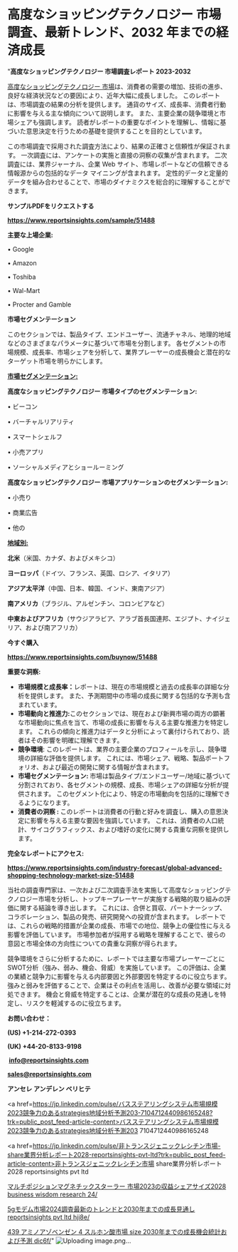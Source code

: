 # 高度なショッピングテクノロジー 市場調査、最新トレンド、2032 年までの経済成長

"<strong>高度なショッピングテクノロジー 市場調査レポート 2023-2032</strong>

<a href=https://www.reportsinsights.com/sample/51488>高度なショッピングテクノロジー 市場</a>は、消費者の需要の増加、技術の進歩、良好な経済状況などの要因により、近年大幅に成長しました。 このレポートは、市場調査の結果の分析を提供します。 通貨のサイズ、成長率、消費者行動に影響を与える主な傾向について説明します。 また、主要企業の競争環境と市場シェアも強調します。 読者がレポートの重要なポイントを理解し、情報に基づいた意思決定を行うための基礎を提供することを目的としています。

この市場調査で採用された調査方法により、結果の正確さと信頼性が保証されます。 一次調査には、アンケートの実施と直接の洞察の収集が含まれます。 二次調査には、業界ジャーナル、企業 Web サイト、市場レポートなどの信頼できる情報源からの包括的なデータ マイニングが含まれます。 定性的データと定量的データを組み合わせることで、市場のダイナミクスを総合的に理解することができます。

<strong><b>サンプルPDFをリクエストする</b></strong>

<a href=https://www.reportsinsights.com/sample/51488><strong><u>https://www.reportsinsights.com/sample/51488</u></strong></a>

<strong>主要な上場企業:</strong>

• Google

• Amazon

• Toshiba

• Wal-Mart

• Procter and Gamble

<strong>市場セグメンテーション</strong>

このセクションでは、製品タイプ、エンドユーザー、流通チャネル、地理的地域などのさまざまなパラメータに基づいて市場を分割します。 各セグメントの市場規模、成長率、市場シェアを分析して、業界プレーヤーの成長機会と潜在的なターゲット市場を明らかにします。

<strong><u>市場セグメンテーション</u></strong><strong><u>:</u></strong>

<strong>高度なショッピングテクノロジー 市場タイプのセグメンテーション:</strong>

• ビーコン

• バーチャルリアリティ

• スマートシェルフ

• 小売アプリ

• ソーシャルメディアとショールーミング

<strong>高度なショッピングテクノロジー 市場アプリケーションのセグメンテーション:</strong>

• 小売り

• 商業広告

• 他の

<strong><u>地域別</u></strong><strong><u>:</u></strong>

<strong>北米</strong>（米国、カナダ、およびメキシコ）

<strong>ヨーロッパ</strong>（ドイツ、フランス、英国、ロシア、イタリア）

<strong>アジア太平洋</strong>（中国、日本、韓国、インド、東南アジア）

<strong>南アメリカ</strong>（ブラジル、アルゼンチン、コロンビアなど）

<strong>中東およびアフリカ</strong>（サウジアラビア、アラブ首長国連邦、エジプト、ナイジェリア、および南アフリカ）

<strong>今すぐ購入</strong>

<a href=https://www.reportsinsights.com/buynow/51488><strong><u>https://www.reportsinsights.com/buynow/51488</u></strong></a>

<strong>重要な洞察:</strong>
<ul>
  <li><strong>市場規模と成長率：</strong>レポートは、現在の市場規模と過去の成長率の詳細な分析を提供します。 また、予測期間中の市場の成長に関する包括的な予測も含まれています。</li>
  <li><strong>市場動向と推進力:</strong>このセクションでは、現在および新興市場の両方の顕著な市場動向に焦点を当て、市場の成長に影響を与える主要な推進力を特定します。 これらの傾向と推進力はデータと分析によって裏付けられており、読者はその影響を明確に理解できます。</li>
  <li><strong>競争環境</strong>: このレポートは、業界の主要企業のプロフィールを示し、競争環境の詳細な評価を提供します。 これには、市場シェア、戦略、製品ポートフォリオ、および最近の開発に関する情報が含まれます。</li>
  <li><strong>市場セグメンテーション: </strong>市場は製品タイプ/エンドユーザー/地域に基づいて分割されており、各セグメントの規模、成長、市場シェアの詳細な分析が提供されます。 このセグメント化により、特定の市場動向を包括的に理解できるようになります。</li>
  <li><strong>消費者の洞察 : </strong>このレポートは消費者の行動と好みを調査し、購入の意思決定に影響を与える主要な要因を強調しています。 これは、消費者の人口統計、サイコグラフィックス、および嗜好の変化に関する貴重な洞察を提供します。</li>
</ul>
<strong>完全なレポートにアクセス:</strong>

<a href=https://www.reportsinsights.com/industry-forecast/global-advanced-shopping-technology-market-size-51488><strong><u><b>https://www.reportsinsights.com/industry-forecast/global-advanced-shopping-technology-market-size-51488</b></u></strong></a>

当社の調査専門家は、一次および二次調査手法を実施して高度なショッピングテクノロジー市場を分析し、トップキープレーヤーが実施する戦略的取り組みの評価に関する結論を導き出します。 これには、合併と買収、パートナーシップ、コラボレーション、製品の発売、研究開発への投資が含まれます。 レポートでは、これらの戦略的措置が企業の成長、市場での地位、競争上の優位性に与える影響を評価しています。 市場参加者が採用する戦略を理解することで、彼らの意図と市場全体の方向性についての貴重な洞察が得られます。

競争環境をさらに分析するために、レポートでは主要な市場プレーヤーごとにSWOT分析（強み、弱み、機会、脅威）を実施しています。 この評価は、企業の業績と競争力に影響を与える内部要因と外部要因を特定するのに役立ちます。 強みと弱みを評価することで、企業はその利点を活用し、改善が必要な領域に対処できます。 機会と脅威を特定することは、企業が潜在的な成長の見通しを特定し、リスクを軽減するのに役立ちます。

<strong>お問い合わせ：</strong>

<strong>(US) +1-214-272-0393</strong>

<strong>(UK) +44-20-8133-9198</strong>

<strong> </strong><a href=info@reportsinsights.com><strong><u>info@reportsinsights.com</u></strong></a>

<a href=sales@reportsinsights.com><strong><u>sales@reportsinsights.com</u></strong></a>

<strong>アンセレ アンデレン ベリヒテ</strong>

<a href=https://jp.linkedin.com/pulse/バスステアリングシステム市場規模2023競争力のあるstrategies地域分析予測203-7104712440986165248?trk=public_post_feed-article-content>バスステアリングシステム市場規模2023競争力のあるstrategies地域分析予測203 7104712440986165248</a>

<a href=https://jp.linkedin.com/pulse/非トランスジェニックレシチン市場-share業界分析レポート2028-reportsinsights-pvt-ltd?trk=public_post_feed-article-content>非トランスジェニックレシチン市場 share業界分析レポート2028 reportsinsights pvt ltd</a>

<a href=https://www.linkedin.com/pulse/マルチポジションマグネチックスターラー-市場2023の収益シェアサイズ2028-business-wisdom-research-24/>マルチポジションマグネチックスターラー 市場2023の収益シェアサイズ2028 business wisdom research 24/</a>

<a href=https://www.linkedin.com/pulse/5gモデム市場2024調査最新のトレンドと2030年までの成長見通し-reportsinsights-pvt-ltd-hji8e/>5gモデム市場2024調査最新のトレンドと2030年までの成長見通し reportsinsights pvt ltd hji8e/</a>

<a href=https://www.linkedin.com/pulse/439-アミノアゾベンゼン-4-スルホン酸市場-size-2030年までの成長機会統計および予測-dic6f/>439 アミノアゾベンゼン 4 スルホン酸市場 size 2030年までの成長機会統計および予測 dic6f/</a>"
![Uploading image.png…]()

